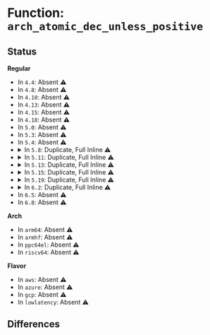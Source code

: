 # Function: <code>arch_atomic_dec_unless_positive</code>

## Status
<b>Regular</b>
<ul>
<li>
In <code>4.4</code>: Absent ⚠️
</li>
<li>
In <code>4.8</code>: Absent ⚠️
</li>
<li>
In <code>4.10</code>: Absent ⚠️
</li>
<li>
In <code>4.13</code>: Absent ⚠️
</li>
<li>
In <code>4.15</code>: Absent ⚠️
</li>
<li>
In <code>4.18</code>: Absent ⚠️
</li>
<li>
In <code>5.0</code>: Absent ⚠️
</li>
<li>
In <code>5.3</code>: Absent ⚠️
</li>
<li>
In <code>5.4</code>: Absent ⚠️
</li>
<li>
<details>
<summary>In <code>5.8</code>: Duplicate, Full Inline ⚠️</summary>

**Collision:** Static Duplication

**Inline:** Full

**Transformation:** False

**Instances:**

```
In kernel/events/core.c (0)
Location: include/linux/atomic-arch-fallback.h:1152
Inline: True
Inline callers:
  - kernel/events/core.c:perf_event_alloc
```
```
In mm/mmap.c (ffffffff8129c221)
Location: include/linux/atomic-arch-fallback.h:1152
Inline: True
Inline callers:
  - mm/mmap.c:mmap_region
```
```
In mm/memfd.c (ffffffff8130c2ee)
Location: include/linux/atomic-arch-fallback.h:1152
Inline: True
Inline callers:
  - mm/memfd.c:memfd_fcntl
```
```
In fs/exec.c (ffffffff8131c663)
Location: include/linux/atomic-arch-fallback.h:1152
Inline: True
Inline callers:
  - fs/exec.c:do_open_execat
```
```
In fs/verity/enable.c (ffffffff813966e6)
Location: include/linux/atomic-arch-fallback.h:1152
Inline: True
Inline callers:
  - fs/verity/enable.c:fsverity_ioctl_enable
```
</details>
</li>
<li>
<details>
<summary>In <code>5.11</code>: Duplicate, Full Inline ⚠️</summary>

**Collision:** Static Duplication

**Inline:** Full

**Transformation:** False

**Instances:**

```
In kernel/events/core.c (0)
Location: include/linux/atomic-arch-fallback.h:1222
Inline: True
Inline callers:
  - kernel/events/core.c:perf_event_alloc
```
```
In mm/mmap.c (ffffffff812a7544)
Location: include/linux/atomic-arch-fallback.h:1222
Inline: True
Inline callers:
  - mm/mmap.c:mmap_region
```
```
In mm/memfd.c (ffffffff81318232)
Location: include/linux/atomic-arch-fallback.h:1222
Inline: True
Inline callers:
  - mm/memfd.c:memfd_fcntl
```
```
In fs/exec.c (ffffffff813281b8)
Location: include/linux/atomic-arch-fallback.h:1222
Inline: True
Inline callers:
  - fs/exec.c:do_open_execat
```
```
In fs/kernel_read_file.c (ffffffff81365b62)
Location: include/linux/atomic-arch-fallback.h:1222
Inline: True
Inline callers:
  - fs/kernel_read_file.c:kernel_read_file
```
```
In fs/verity/enable.c (ffffffff813a8406)
Location: include/linux/atomic-arch-fallback.h:1222
Inline: True
Inline callers:
  - fs/verity/enable.c:fsverity_ioctl_enable
```
</details>
</li>
<li>
<details>
<summary>In <code>5.13</code>: Duplicate, Full Inline ⚠️</summary>

**Collision:** Static Duplication

**Inline:** Full

**Transformation:** False

**Instances:**

```
In kernel/events/core.c (ffffffff81248c8d)
Location: include/linux/atomic-arch-fallback.h:1222
Inline: True
Inline callers:
  - kernel/events/core.c:perf_event_alloc
```
```
In mm/mmap.c (ffffffff812ad27b)
Location: include/linux/atomic-arch-fallback.h:1222
Inline: True
Inline callers:
  - mm/mmap.c:mmap_region
```
```
In mm/memfd.c (ffffffff8131e41f)
Location: include/linux/atomic-arch-fallback.h:1222
Inline: True
Inline callers:
  - mm/memfd.c:memfd_fcntl
```
```
In fs/exec.c (ffffffff8132e0dc)
Location: include/linux/atomic-arch-fallback.h:1222
Inline: True
Inline callers:
  - fs/exec.c:do_open_execat
```
```
In fs/kernel_read_file.c (ffffffff8136c5a2)
Location: include/linux/atomic-arch-fallback.h:1222
Inline: True
Inline callers:
  - fs/kernel_read_file.c:kernel_read_file
```
```
In fs/verity/enable.c (ffffffff813af45f)
Location: include/linux/atomic-arch-fallback.h:1222
Inline: True
Inline callers:
  - fs/verity/enable.c:fsverity_ioctl_enable
```
</details>
</li>
<li>
<details>
<summary>In <code>5.15</code>: Duplicate, Full Inline ⚠️</summary>

**Collision:** Static Duplication

**Inline:** Full

**Transformation:** False

**Instances:**

```
In kernel/fork.c (ffffffff810b330f)
Location: include/linux/atomic/atomic-arch-fallback.h:1222
Inline: True
Inline callers:
  - kernel/fork.c:replace_mm_exe_file
  - kernel/fork.c:dup_mmap
```
```
In kernel/events/core.c (ffffffff81283a96)
Location: include/linux/atomic/atomic-arch-fallback.h:1222
Inline: True
Inline callers:
  - kernel/events/core.c:perf_event_alloc
```
```
In mm/memfd.c (ffffffff8136b7f5)
Location: include/linux/atomic/atomic-arch-fallback.h:1222
Inline: True
Inline callers:
  - mm/memfd.c:memfd_fcntl
```
```
In fs/exec.c (ffffffff8137b8cc)
Location: include/linux/atomic/atomic-arch-fallback.h:1222
Inline: True
Inline callers:
  - fs/exec.c:do_open_execat
```
```
In fs/kernel_read_file.c (ffffffff813bb272)
Location: include/linux/atomic/atomic-arch-fallback.h:1222
Inline: True
Inline callers:
  - fs/kernel_read_file.c:kernel_read_file
```
```
In fs/verity/enable.c (ffffffff813ff00f)
Location: include/linux/atomic/atomic-arch-fallback.h:1222
Inline: True
Inline callers:
  - fs/verity/enable.c:fsverity_ioctl_enable
```
</details>
</li>
<li>
<details>
<summary>In <code>5.19</code>: Duplicate, Full Inline ⚠️</summary>

**Collision:** Static Duplication

**Inline:** Full

**Transformation:** False

**Instances:**

```
In kernel/fork.c (ffffffff810c952f)
Location: include/linux/atomic/atomic-arch-fallback.h:1306
Inline: True
Inline callers:
  - kernel/fork.c:replace_mm_exe_file
  - kernel/fork.c:dup_mmap
```
```
In kernel/events/core.c (ffffffff812d6c7d)
Location: include/linux/atomic/atomic-arch-fallback.h:1306
Inline: True
Inline callers:
  - kernel/events/core.c:perf_event_alloc
```
```
In mm/memfd.c (ffffffff813e9970)
Location: include/linux/atomic/atomic-arch-fallback.h:1306
Inline: True
Inline callers:
  - mm/memfd.c:memfd_fcntl
```
```
In fs/exec.c (ffffffff813fc164)
Location: include/linux/atomic/atomic-arch-fallback.h:1306
Inline: True
Inline callers:
  - fs/exec.c:do_open_execat
```
```
In fs/kernel_read_file.c (ffffffff814411dd)
Location: include/linux/atomic/atomic-arch-fallback.h:1306
Inline: True
Inline callers:
  - fs/kernel_read_file.c:kernel_read_file
```
```
In fs/verity/enable.c (ffffffff81472baf)
Location: include/linux/atomic/atomic-arch-fallback.h:1306
Inline: True
Inline callers:
  - fs/verity/enable.c:fsverity_ioctl_enable
```
</details>
</li>
<li>
<details>
<summary>In <code>6.2</code>: Duplicate, Full Inline ⚠️</summary>

**Collision:** Static Duplication

**Inline:** Full

**Transformation:** False

**Instances:**

```
In kernel/fork.c (ffffffff810e6a8b)
Location: include/linux/atomic/atomic-arch-fallback.h:1306
Inline: True
Inline callers:
  - kernel/fork.c:replace_mm_exe_file
  - kernel/fork.c:dup_mmap
```
```
In kernel/events/core.c (ffffffff8133fa3b)
Location: include/linux/atomic/atomic-arch-fallback.h:1306
Inline: True
Inline callers:
  - kernel/events/core.c:perf_event_alloc
```
```
In mm/memfd.c (ffffffff81471990)
Location: include/linux/atomic/atomic-arch-fallback.h:1306
Inline: True
Inline callers:
  - mm/memfd.c:memfd_fcntl
```
```
In fs/exec.c (ffffffff81485bd4)
Location: include/linux/atomic/atomic-arch-fallback.h:1306
Inline: True
Inline callers:
  - fs/exec.c:do_open_execat
```
```
In fs/kernel_read_file.c (ffffffff814d011e)
Location: include/linux/atomic/atomic-arch-fallback.h:1306
Inline: True
Inline callers:
  - fs/kernel_read_file.c:kernel_read_file
```
```
In fs/verity/enable.c (ffffffff81504906)
Location: include/linux/atomic/atomic-arch-fallback.h:1306
Inline: True
Inline callers:
  - fs/verity/enable.c:fsverity_ioctl_enable
```
</details>
</li>
<li>
In <code>6.5</code>: Absent ⚠️
</li>
<li>
In <code>6.8</code>: Absent ⚠️
</li>
</ul>
<b>Arch</b>
<ul>
<li>
In <code>arm64</code>: Absent ⚠️
</li>
<li>
In <code>armhf</code>: Absent ⚠️
</li>
<li>
In <code>ppc64el</code>: Absent ⚠️
</li>
<li>
In <code>riscv64</code>: Absent ⚠️
</li>
</ul>
<b>Flavor</b>
<ul>
<li>
In <code>aws</code>: Absent ⚠️
</li>
<li>
In <code>azure</code>: Absent ⚠️
</li>
<li>
In <code>gcp</code>: Absent ⚠️
</li>
<li>
In <code>lowlatency</code>: Absent ⚠️
</li>
</ul>

## Differences
